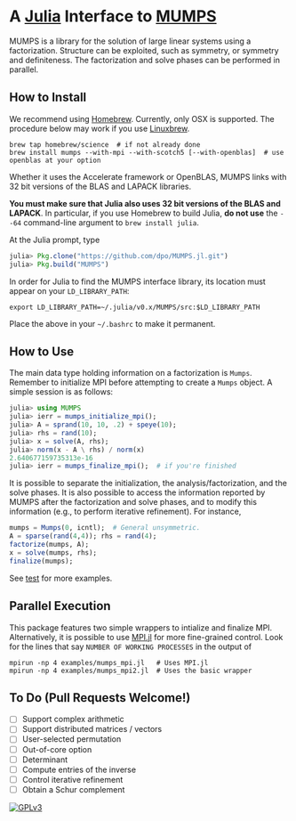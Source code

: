 # A [Julia](http://julialang.org) Interface to [MUMPS](http://mumps.enseeiht.fr)

MUMPS is a library for the solution of large linear systems using a
factorization. Structure can be exploited, such as symmetry, or symmetry and
definiteness. The factorization and solve phases can be performed in parallel.

## How to Install

We recommend using [Homebrew](https://brew.sh). Currently, only OSX is
supported. The procedure below may work if you use
[Linuxbrew](https://github.com/Homebrew/linuxbrew).

````
brew tap homebrew/science  # if not already done
brew install mumps --with-mpi --with-scotch5 [--with-openblas]  # use openblas at your option
````

Whether it uses the Accelerate framework or OpenBLAS, MUMPS links with 32 bit
versions of the BLAS and LAPACK libraries.

**You must make sure that Julia also uses 32 bit versions of the BLAS and
LAPACK**. In particular, if you use Homebrew to build Julia, **do not use** the
`--64` command-line argument to `brew install julia`.

At the Julia prompt, type

````JULIA
julia> Pkg.clone("https://github.com/dpo/MUMPS.jl.git")
julia> Pkg.build("MUMPS")
````

In order for Julia to find the MUMPS interface library, its location must
appear on your `LD_LIBRARY_PATH`:
````
export LD_LIBRARY_PATH=~/.julia/v0.x/MUMPS/src:$LD_LIBRARY_PATH
````

Place the above in your `~/.bashrc` to make it permanent.

## How to Use

The main data type holding information on a factorization is `Mumps`. Remember
to initialize MPI before attempting to create a `Mumps` object. A simple
session is as follows:

````JULIA
julia> using MUMPS
julia> ierr = mumps_initialize_mpi();
julia> A = sprand(10, 10, .2) + speye(10);
julia> rhs = rand(10);
julia> x = solve(A, rhs);
julia> norm(x - A \ rhs) / norm(x)
2.640677159735313e-16
julia> ierr = mumps_finalize_mpi();  # if you're finished
````

It is possible to separate the initialization, the analysis/factorization,
and the solve phases. It is also possible to access the information reported by
MUMPS after the factorization and solve phases, and to modify this information
(e.g., to perform iterative refinement). For instance,

````JULIA
mumps = Mumps(0, icntl);  # General unsymmetric.
A = sparse(rand(4,4)); rhs = rand(4);
factorize(mumps, A);
x = solve(mumps, rhs);
finalize(mumps);
````

See [test](https://github.com/dpo/MUMPS.jl/tree/master/test) for more examples.

## Parallel Execution

This package features two simple wrappers to intialize and finalize MPI.
Alternatively, it is possible to use [MPI.jl](https://github.com/lcw/MPI.jl)
for more fine-grained control. Look for the lines that say `NUMBER OF WORKING
PROCESSES` in the output of

````
mpirun -np 4 examples/mumps_mpi.jl   # Uses MPI.jl
mpirun -np 4 examples/mumps_mpi2.jl  # Uses the basic wrapper
````

## To Do (Pull Requests Welcome!)

* [ ] Support complex arithmetic
* [ ] Support distributed matrices / vectors
* [ ] User-selected permutation
* [ ] Out-of-core option
* [ ] Determinant
* [ ] Compute entries of the inverse
* [ ] Control iterative refinement
* [ ] Obtain a Schur complement

[![GPLv3](http://www.gnu.org/graphics/gplv3-88x31.png)](http://www.gnu.org/licenses/gpl.html "GPLv3")
